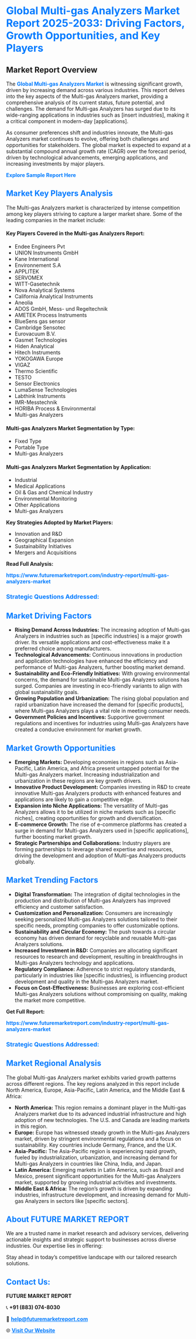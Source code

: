 <h1 style="color: #007BFF;">Global Multi-gas Analyzers Market Report 2025-2033: Driving Factors, Growth Opportunities, and Key Players</h1>

<section id="overview">
<h2>Market Report Overview</h2>
<p>The <a href="https://www.futuremarketreport.com/industry-report/multi-gas-analyzers-market" style="color: #007BFF; text-decoration: none;"><strong>Global Multi-gas Analyzers Market</strong></a> is witnessing significant growth, driven by increasing demand across various industries. This report delves into the key aspects of the Multi-gas Analyzers market, providing a comprehensive analysis of its current status, future potential, and challenges. The demand for Multi-gas Analyzers has surged due to its wide-ranging applications in industries such as [insert industries], making it a critical component in modern-day [applications].</p>
<p>As consumer preferences shift and industries innovate, the Multi-gas Analyzers market continues to evolve, offering both challenges and opportunities for stakeholders. The global market is expected to expand at a substantial compound annual growth rate (CAGR) over the forecast period, driven by technological advancements, emerging applications, and increasing investments by major players.</p>
</section>

<section id="overview">
<p><a href="https://www.futuremarketreport.com/request-sample/reportId=98748" style="color: #007BFF; text-decoration: none;"><strong>Explore Sample Report Here</strong></a></p>
</section>

<section id="key-players">
<h2 style="color: #007BFF;">Market Key Players Analysis</h2>
<p>The Multi-gas Analyzers market is characterized by intense competition among key players striving to capture a larger market share. Some of the leading companies in the market include:</p>
<h4>Key Players Covered in the Multi-gas Analyzers Report:</h4>
<ul><li>Endee Engineers Pvt</li><li>UNION Instruments GmbH</li><li>Kane International</li><li>Environnement S.A</li><li>APPLITEK</li><li>SERVOMEX</li><li>WITT-Gasetechnik</li><li>Nova Analytical Systems</li><li>California Analytical Instruments</li><li>Aneolia</li><li>ADOS GmbH, Mess- und Regeltechnik</li><li>AMETEK Process Instruments</li><li>BlueSens gas sensor</li><li>Cambridge Sensotec</li><li>Eurovacuum B.V.</li><li>Gasmet Technologies</li><li>Hiden Analytical</li><li>Hitech Instruments</li><li>YOKOGAWA Europe</li><li>VIGAZ</li><li>Thermo Scientific</li><li>TESTO</li><li>Sensor Electronics</li><li>LumaSense Technologies</li><li>Labthink Instruments</li><li>IMR-Messtechnik</li><li>HORIBA Process &amp; Environmental</li><li>Multi-gas Analyzers</li></ul>
<h4>Multi-gas Analyzers Market Segmentation by Type:</h4>
<ul><li>Fixed Type</li><li>Portable Type</li><li>Multi-gas Analyzers</li></ul>

<h4>Multi-gas Analyzers Market Segmentation by Application:</h4>
<ul><li>Industrial</li><li>Medical Applications</li><li>Oil &amp; Gas and Chemical Industry</li><li>Environmental Monitoring</li><li>Other Applications</li><li>Multi-gas Analyzers</li></ul>
<p><strong>Key Strategies Adopted by Market Players:</strong></p>
<ul>
<li>Innovation and R&D</li>
<li>Geographical Expansion</li>
<li>Sustainability Initiatives</li>
<li>Mergers and Acquisitions</li>
</ul>
</section>

<section>
<p><strong>Read Full Analysis: </strong></p><a href="https://www.futuremarketreport.com/industry-report/multi-gas-analyzers-market" style="color: #007BFF; text-decoration: none;"><strong>https://www.futuremarketreport.com/industry-report/multi-gas-analyzers-market</strong></a>
<h3 style="color: #007BFF;">Strategic Questions Addressed:</h3>
</section>

<section id="driving-factors">
<h2 style="color: #007BFF;">Market Driving Factors</h2>
<ul>
<li><strong>Rising Demand Across Industries:</strong> The increasing adoption of Multi-gas Analyzers in industries such as [specific industries] is a major growth driver. Its versatile applications and cost-effectiveness make it a preferred choice among manufacturers.</li>
<li><strong>Technological Advancements:</strong> Continuous innovations in production and application technologies have enhanced the efficiency and performance of Multi-gas Analyzers, further boosting market demand.</li>
<li><strong>Sustainability and Eco-Friendly Initiatives:</strong> With growing environmental concerns, the demand for sustainable Multi-gas Analyzers solutions has surged. Companies are investing in eco-friendly variants to align with global sustainability goals.</li>
<li><strong>Growing Population and Urbanization:</strong> The rising global population and rapid urbanization have increased the demand for [specific products], where Multi-gas Analyzers plays a vital role in meeting consumer needs.</li>
<li><strong>Government Policies and Incentives:</strong> Supportive government regulations and incentives for industries using Multi-gas Analyzers have created a conducive environment for market growth.</li>
</ul>
</section>

<section id="growth-opportunities">
<h2 style="color: #007BFF;">Market Growth Opportunities</h2>
<ul>
<li><strong>Emerging Markets:</strong> Developing economies in regions such as Asia-Pacific, Latin America, and Africa present untapped potential for the Multi-gas Analyzers market. Increasing industrialization and urbanization in these regions are key growth drivers.</li>
<li><strong>Innovative Product Development:</strong> Companies investing in R&D to create innovative Multi-gas Analyzers products with enhanced features and applications are likely to gain a competitive edge.</li>
<li><strong>Expansion into Niche Applications:</strong> The versatility of Multi-gas Analyzers allows it to be utilized in niche markets such as [specific niches], creating opportunities for growth and diversification.</li>
<li><strong>E-commerce Growth:</strong> The rise of e-commerce platforms has created a surge in demand for Multi-gas Analyzers used in [specific applications], further boosting market growth.</li>
<li><strong>Strategic Partnerships and Collaborations:</strong> Industry players are forming partnerships to leverage shared expertise and resources, driving the development and adoption of Multi-gas Analyzers products globally.</li>
</ul>
</section>

<section id="trending-factors">
<h2 style="color: #007BFF;">Market Trending Factors</h2>
<ul>
<li><strong>Digital Transformation:</strong> The integration of digital technologies in the production and distribution of Multi-gas Analyzers has improved efficiency and customer satisfaction.</li>
<li><strong>Customization and Personalization:</strong> Consumers are increasingly seeking personalized Multi-gas Analyzers solutions tailored to their specific needs, prompting companies to offer customizable options.</li>
<li><strong>Sustainability and Circular Economy:</strong> The push towards a circular economy has driven demand for recyclable and reusable Multi-gas Analyzers solutions.</li>
<li><strong>Increased Investment in R&D:</strong> Companies are allocating significant resources to research and development, resulting in breakthroughs in Multi-gas Analyzers technology and applications.</li>
<li><strong>Regulatory Compliance:</strong> Adherence to strict regulatory standards, particularly in industries like [specific industries], is influencing product development and quality in the Multi-gas Analyzers market.</li>
<li><strong>Focus on Cost-Effectiveness:</strong> Businesses are exploring cost-efficient Multi-gas Analyzers solutions without compromising on quality, making the market more competitive.</li>
</ul>
</section>

<section>
<p><strong>Get Full Report: </strong></p><a href="https://www.futuremarketreport.com/industry-report/multi-gas-analyzers-market" style="color: #007BFF; text-decoration: none;"><strong>https://www.futuremarketreport.com/industry-report/multi-gas-analyzers-market</strong></a>
<h3 style="color: #007BFF;">Strategic Questions Addressed:</h3>
</section>


<section id="regional-analysis">
<h2 style="color: #007BFF;">Market Regional Analysis</h2>
<p>The global Multi-gas Analyzers market exhibits varied growth patterns across different regions. The key regions analyzed in this report include North America, Europe, Asia-Pacific, Latin America, and the Middle East & Africa:</p>
<ul>
<li><strong>North America:</strong> This region remains a dominant player in the Multi-gas Analyzers market due to its advanced industrial infrastructure and high adoption of new technologies. The U.S. and Canada are leading markets in this region.</li>
<li><strong>Europe:</strong> Europe has witnessed steady growth in the Multi-gas Analyzers market, driven by stringent environmental regulations and a focus on sustainability. Key countries include Germany, France, and the U.K.</li>
<li><strong>Asia-Pacific:</strong> The Asia-Pacific region is experiencing rapid growth, fueled by industrialization, urbanization, and increasing demand for Multi-gas Analyzers in countries like China, India, and Japan.</li>
<li><strong>Latin America:</strong> Emerging markets in Latin America, such as Brazil and Mexico, present significant opportunities for the Multi-gas Analyzers market, supported by growing industrial activities and investments.</li>
<li><strong>Middle East & Africa:</strong> The region’s growth is driven by expanding industries, infrastructure development, and increasing demand for Multi-gas Analyzers in sectors like [specific sectors].</li>
</ul>
</section>

<footer>
<h2 style="color: #007BFF;">About FUTURE MARKET REPORT</h2>
<p>We are a trusted name in market research and advisory services, delivering actionable insights and strategic support to businesses across diverse industries. Our expertise lies in offering:</p>

<p>Stay ahead in today’s competitive landscape with our tailored research solutions.</p>

<h2 style="color: #007BFF;">Contact Us:</h2>
<p><strong>FUTURE MARKET REPORT</strong></p>
<p>📞 <strong>+91 (883) 074-8030</strong></p>
<p>📧 <strong><a href="mailto:help@futuremarketreport.com" style="color: #007BFF;">help@futuremarketreport.com</a></strong></p>
<p>🌐 <strong><a href="https://www.futuremarketreport.com/" style="color: #007BFF;">Visit Our Website</a></strong></p>
</footer>